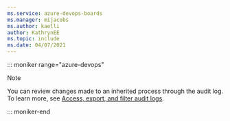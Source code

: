 ```yaml
---
ms.service: azure-devops-boards
ms.manager: mijacobs
ms.author: kaelli
author: KathrynEE
ms.topic: include
ms.date: 04/07/2021
---
```



::: moniker range="azure-devops"

> [!NOTE]  
> You can review changes made to an inherited process through the audit log. To learn more, see [Access, export, and filter audit logs](../../audit/azure-devops-auditing.md).  


::: moniker-end